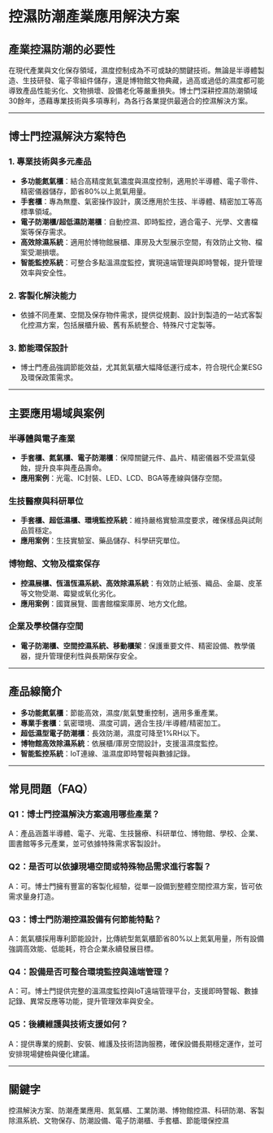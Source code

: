 # 控濕防潮產業應用解決方案

## 產業控濕防潮的必要性

在現代產業與文化保存領域，濕度控制成為不可或缺的關鍵技術。無論是半導體製造、生技研發、電子零組件儲存，還是博物館文物典藏，過高或過低的濕度都可能導致產品性能劣化、文物損壞、設備老化等嚴重損失。博士門深耕控濕防潮領域30餘年，憑藉專業技術與多項專利，為各行各業提供最適合的控濕解決方案。

---

## 博士門控濕解決方案特色

### 1. 專業技術與多元產品
- **多功能氮氣櫃**：結合高精度氮氣濃度與濕度控制，適用於半導體、電子零件、精密儀器儲存，節省80%以上氮氣用量。
- **手套櫃**：專為無塵、氣密操作設計，廣泛應用於生技、半導體、精密加工等高標準領域。
- **電子防潮櫃/超低濕防潮櫃**：自動控濕、即時監控，適合電子、光學、文書檔案等保存需求。
- **高效除濕系統**：適用於博物館展櫃、庫房及大型展示空間，有效防止文物、檔案受潮損壞。
- **智能監控系統**：可整合多點溫濕度監控，實現遠端管理與即時警報，提升管理效率與安全性。

### 2. 客製化解決能力
- 依據不同產業、空間及保存物件需求，提供從規劃、設計到製造的一站式客製化控濕方案，包括展櫃升級、舊有系統整合、特殊尺寸定製等。

### 3. 節能環保設計
- 博士門產品強調節能效益，尤其氮氣櫃大幅降低運行成本，符合現代企業ESG及環保政策需求。

---

## 主要應用場域與案例

### 半導體與電子產業
- **手套櫃、氮氣櫃、電子防潮櫃**：保障關鍵元件、晶片、精密儀器不受濕氣侵蝕，提升良率與產品壽命。
- **應用案例**：光電、IC封裝、LED、LCD、BGA等產線與儲存空間。

### 生技醫療與科研單位
- **手套櫃、超低濕櫃、環境監控系統**：維持嚴格實驗濕度要求，確保樣品與試劑品質穩定。
- **應用案例**：生技實驗室、藥品儲存、科學研究單位。

### 博物館、文物及檔案保存
- **控濕展櫃、恆溫恆濕系統、高效除濕系統**：有效防止紙張、織品、金屬、皮革等文物受潮、霉變或氧化劣化。
- **應用案例**：國寶展覽、圖書館檔案庫房、地方文化館。

### 企業及學校儲存空間
- **電子防潮櫃、空間控濕系統、移動櫃架**：保護重要文件、精密設備、教學儀器，提升管理便利性與長期保存安全。

---

## 產品線簡介

- **多功能氮氣櫃**：節能高效，濕度/氮氣雙重控制，適用多重產業。
- **專業手套櫃**：氣密環境、濕度可調，適合生技/半導體/精密加工。
- **超低濕型電子防潮櫃**：長效防潮，濕度可降至1%RH以下。
- **博物館高效除濕系統**：依展櫃/庫房空間設計，支援溫濕度監控。
- **智能監控系統**：IoT連線、溫濕度即時警報與數據記錄。

---

## 常見問題（FAQ）

### Q1：博士門控濕解決方案適用哪些產業？
A：產品涵蓋半導體、電子、光電、生技醫療、科研單位、博物館、學校、企業、圖書館等多元產業，並可依據特殊需求客製設計。

### Q2：是否可以依據現場空間或特殊物品需求進行客製？
A：可。博士門擁有豐富的客製化經驗，從單一設備到整體空間控濕方案，皆可依需求量身打造。

### Q3：博士門防潮控濕設備有何節能特點？
A：氮氣櫃採用專利節能設計，比傳統型氮氣櫃節省80%以上氮氣用量，所有設備強調高效能、低能耗，符合企業永續發展目標。

### Q4：設備是否可整合環境監控與遠端管理？
A：可。博士門提供完整的溫濕度監控與IoT遠端管理平台，支援即時警報、數據記錄、異常反應等功能，提升管理效率與安全。

### Q5：後續維護與技術支援如何？
A：提供專業的規劃、安裝、維護及技術諮詢服務，確保設備長期穩定運作，並可安排現場健檢與優化建議。

---

## 關鍵字
控濕解決方案、防潮產業應用、氮氣櫃、工業防潮、博物館控濕、科研防潮、客製除濕系統、文物保存、防潮設備、電子防潮櫃、手套櫃、節能環保控濕